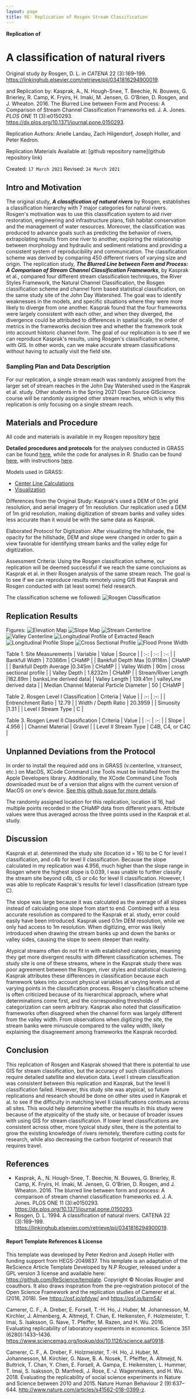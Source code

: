 ```yaml
---
layout: page
title: RE- Replication of Rosgen Stream Classification
---
```



**Replication of**
# A classification of natural rivers

Original study *by* Rosgen, D. L.
*in* *CATENA* 22 (3):169–199. https://linkinghub.elsevier.com/retrieve/pii/0341816294900019.

and Replication by: Kasprak, A., N. Hough-Snee, T. Beechie, N. Bouwes, G. Brierley, R. Camp, K. Fryirs, H. Imaki, M. Jensen, G. O’Brien, D. Rosgen, and J. Wheaton. 2016. The Blurred Line between Form and Process: A Comparison of Stream Channel Classification Frameworks ed. J. A. Jones. *PLOS ONE* 11 (3):e0150293. https://dx.plos.org/10.1371/journal.pone.0150293.

Replication Authors:
Arielle Landau, Zach Hilgendorf, Joseph Holler, and Peter Kedron.

Replication Materials Available at: [github repository name](github repository link)

Created: `17 March 2021`
Revised: `24 March 2021`

## Intro and Motivation

The original study, ***A classification of natural rivers*** by Rosgen, establishes a classification hierarchy with 7 major categories for natural rivers. Rosgen's motivation was to use this classification system to aid river restoration, engineering and infrastructure plans, fish habitat conservation and the management of water resources. Moreover, the classification was produced to advance goals such as predicting the behavior of rivers, extrapolating results from one river to another, exploring the relationship between morphology and hydraulic and sediment relations and providing a consistent system of reproducibility and communication. The classification scheme was derived by comparing 450 different rivers of varying size and origin. The replication study, ***The Blurred Line between Form and Process: A Comparison of Stream Channel Classification Frameworks***, by Kasprak et al., compared four different stream classification techniques, the River Styles Framework, the Natural Channel Classification, the Rosgen classification scheme and channel form based statistical classification, on the same study site of the John Day Watershed. The goal was to identify weaknesses in the models, and specific situations where they were more likely to diverge from one another. Kasprak found that the four frameworks were largely consistent with each other, and when they diverged, the divergence could be attributed to differences in spatial scale, the order of metrics in the frameworks decision tree and whether the framework took into account historic channel form. The goal of our replication is to see if we can reproduce Kasprak's results, using Rosgen's classification scheme, with GIS. In other words, can we make accurate stream classifications without having to actually visit the field site.

### Sampling Plan and Data Description

For our replication, a single stream reach was randomly assigned from the larger set of stream reaches in the John Day Watershed used in the Kasprak et al. study. Other students in the Spring 2021 Open Source GIScience course will be randomly assigned other stream reaches, which is why this replication is only focusing on a single stream reach.

## Materials and Procedure

All code and materials is available in my Rosgen repository [here](https://github.com/alandaux/RE-rosgen)

 **Detailed procedures and protocols** for the analyses conducted in GRASS can be found [here](assets/1-Research_Protocol_GRASS.pdf), while the code for analyses in R. Studio can be found [here](assets/2-ProfileViewer.Rmd), with instructions [here](assets/3-Classifying.pdf).

Models used in GRASS:
* [Center Line Calculations](center_line_length.gxm)
* [Visualization](visualize.gxm)

Differences from the Original Study:
Kasprak's used a DEM of 0.1m grid resolution, and aerial imagery of 1m resolution. Our replication used a DEM of 1m grid resolution, making digitization of stream banks and valley sides less accurate than it would be with the same data as Kasprak.  

Elaborated Protocol for Digitization:
After visualizing the hillshade, the opacity for the hillshade, DEM and slope were changed in order to gain a view favorable for identifying stream banks and the valley edge for digitization.

Assessment Criteria:
Using the Rosgen classification scheme, our replication will be deemed successful if we reach the same conclusions as Kasprak et al. in their Rosgen analysis of the same stream reach. The goal is to see if we can reproduce results remotely using GIS that Kasprak and Rosgen conducted with (at least some) field research.

The classification scheme we followed:
![Rosgen Classification](assets/RosgenScreenshot.png)

## Replication Results

Figures:
![Elevation Map](assets/elevationStudySiteMap.png)
![Slope Map](assets/slopeStudySiteMap.png)
![Stream Centerline](assets/streamCenterlineMap.png)
![Valley Centerline](assets/valleyCenterlineMap.png)
![Longitudinal Profile of Extracted Reach](assets/longProfExtracted.png)
![Longitudinal Profile Slope](assets/slopeLongProfile.png)
![Cross Sectional Profile](assets/crossSectionalProfile.png)
![Flood Prone Width](assets/floodWidth.png)

Table 1. Site Measurements
| Variable | Value | Source |
| :-: | :-: | :-: |
| Bankfull Width | 7.0366m | CHaMP |
| Bankfull Depth Max |0.9116m | CHaMP |
| Bankfull Depth Average |0.345m | CHaMP |
| Valley Width | 90m | cross sectional profile |
| Valley Depth | 1.8232m | CHaMP |
| Stream/River Length |182.89m | banksLine derived data|
| Valley Length | 139.41m | valleyLine derived data |
| Median Channel Material Particle Diameter | 50 | CHaMP |

Table 2. Rosgen Level I Classification
| Criteria | Value |
| :-: | :-: |
| Entrenchment Ratio | 12.79 |
| Width / Depth Ratio | 20.3959 |
| Sinuosity |1.31 |
| Level I Stream Type | C |

Table 3. Rosgen Level II Classification
| Criteria | Value |
| :-: | :-: |
| Slope | 4.956 |
| Channel Material | Gravel |
| Level II Stream Type | C4B, C4, or C4C |


## Unplanned Deviations from the Protocol

In order to install the required add ons in GRASS (v.centerline, v.transect, etc.) on MacOS, XCode Command Line Tools must be installed from the Apple Developers library. Additionally, the XCode Command Line Tools downloaded must be of a version that aligns with the current version of MacOS on one's device. [See this github issue for more details](https://github.com/GIS4DEV/RE-rosgen/issues/2).

The randomly assigned location for this replication, location id 16, had multiple points recorded in the CHaMP data from different years. Attribute values were thus averaged across the three points used in the Kasprak et al. study.

## Discussion
Kasprak et al. determined the study site (location id = 16) to be C for level I classification, and c4b for level II classification. Because the slope calculated in my replication was 4.956, much higher than the slope range in Rosgen where the highest slope is 0.039, I was unable to further classify the stream site beyond c4b, c5 or c4c for level II classification. However, I was able to replicate Kasprak's results for level I classification (stream type C).

The slope was large because it was calculated as the average of all slopes instead of calculating one slope from start to end. Combined with a less accurate resolution as compared to the Kasprak et al. study, error could easily have been introduced. Kasprak used 0.1m DEM resolution, while we only had access to 1m resolution. When digitizing, error was likely introduced when drawing the stream banks up and down the banks or valley sides, causing the slope to seem steeper than reality.

Atypical streams often do not fit in with established categories, meaning they get more divergent results with different classification schemes. The study site is one of these streams, where in the Kasprak study there was poor agreement between the Rosgen, river styles and statistical clustering. Kasprak attributes these differences in classification because each framework takes into account physical variables at varying levels and at varying points in the classification process. Rosgen's classification scheme is often criticized because of its hierarchical approach, where what determinations come first, and the corresponding thresholds of categorization can seem arbitrary. Kasprak also noted that classification frameworks often disagreed when the channel form was largely different from the valley width. From observations when digitizing the site, the stream banks were minuscule compared to the valley width, likely explaining the disagreement among frameworks the Kasprak recorded.

## Conclusion

This replication of Rosgen and Kasprak showed that there is potential to use GIS for stream classification, but the accuracy of such classifications require detailed satellite and elevation data. Level I stream classification was consistent between this replication and Kasprak, but the level II classification failed. However, this study site was atypical, so future replications and research should be done on other sites used in Kasprak et al. to see if the difficulty in matching level II classifications continues across all sites. This would help determine whether the results in this study were because of the atypicality of the study site, or because of broader issues with using GIS for stream classification. If lower level classifications are consistent across other, more typical study sites, there is the potential to grow the existing knowledge of rivers remotely, therefore cutting costs for research, while also decreasing the carbon footprint of research that requires travel.


## References

* Kasprak, A., N. Hough-Snee, T. Beechie, N. Bouwes, G. Brierley, R. Camp, K. Fryirs, H. Imaki, M. Jensen, G. O’Brien, D. Rosgen, and J. Wheaton. 2016. The blurred line between form and process: A comparison of stream channel classification frameworks ed. J. A. Jones. PLOS ONE 11 (3):e0150293. https://dx.plos.org/10.1371/journal.pone.0150293.
* Rosgen, D. L. 1994. A classification of natural rivers. CATENA 22 (3):169–199. https://linkinghub.elsevier.com/retrieve/pii/0341816294900019.


####  Report Template References & License

This template was developed by Peter Kedron and Joseph Holler with funding support from HEGS-2049837. This template is an adaptation of the ReScience Article Template Developed by N.P Rougier, released under a GPL version 3 license and available here: https://github.com/ReScience/template. Copyright © Nicolas Rougier and coauthors. It also draws inspiration from the pre-registration protocol of the Open Science Framework and the replication studies of Camerer et al. (2016, 2018). See https://osf.io/pfdyw/ and https://osf.io/bzm54/

Camerer, C. F., A. Dreber, E. Forsell, T.-H. Ho, J. Huber, M. Johannesson, M. Kirchler, J. Almenberg, A. Altmejd, T. Chan, E. Heikensten, F. Holzmeister, T. Imai, S. Isaksson, G. Nave, T. Pfeiffer, M. Razen, and H. Wu. 2016. Evaluating replicability of laboratory experiments in economics. Science 351 (6280):1433–1436. https://www.sciencemag.org/lookup/doi/10.1126/science.aaf0918.

Camerer, C. F., A. Dreber, F. Holzmeister, T.-H. Ho, J. Huber, M. Johannesson, M. Kirchler, G. Nave, B. A. Nosek, T. Pfeiffer, A. Altmejd, N. Buttrick, T. Chan, Y. Chen, E. Forsell, A. Gampa, E. Heikensten, L. Hummer, T. Imai, S. Isaksson, D. Manfredi, J. Rose, E.-J. Wagenmakers, and H. Wu. 2018. Evaluating the replicability of social science experiments in Nature and Science between 2010 and 2015. Nature Human Behaviour 2 (9):637–644. http://www.nature.com/articles/s41562-018-0399-z.
